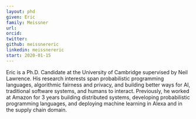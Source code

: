 ```yaml
---
layout: phd
given: Eric
family: Meissner
url: 
orcid: 
twitter: 
github: meissnereric
linkedin: meissnereric
start: 2020-01-15
---
```


Eric is a Ph.D. Candidate at the University of Cambridge supervised by Neil Lawrence. His research interests span probabilistic programming languages, algorithmic fairness and privacy, and building better ways for AI, traditional software systems, and humans to interact. Previously, he worked at Amazon for 3 years building distributed systems, developing probabilistic programming languages, and deploying machine learning in Alexa and in the supply chain domain.

